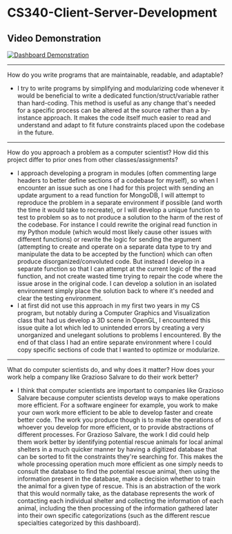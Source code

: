 # CS340-Client-Server-Development
<h2>Video Demonstration</h2>

[![Dashboard Demonstration](https://img.youtube.com/vi/wNS2JfujClQ/0.jpg)](https://www.youtube.com/watch?v=wNS2JfujClQ)

___

How do you write programs that are maintainable, readable, and adaptable?
- I try to write programs by simplifying and modularizing code whenever it would be beneficial to write a dedicated function/struct/variable rather than hard-coding. This method is useful as any change that's needed for a specific process can be altered at the source rather than a by-instance approach. It makes the code itself much easier to read and understand and adapt to fit future constraints placed upon the codebase in the future.
___
How do you approach a problem as a computer scientist? How did this project differ to prior ones from other classes/assignments?
- I approach developing a program in modules (often commenting large headers to better define sections of a codebase for myself), so when I encounter an issue such as one I had for this project with sending an update argument to a read function for MongoDB, I will attempt to reproduce the problem in a separate environment if possible (and worth the time it would take to recreate), or I will develop a unique function to test to problem so as to not produce a solution to the harm of the rest of the codebase. For instance I could rewrite the original read function in my Python module (which would most likely cause other issues with different functions) or rewrite the logic for sending the argument (attempting to create and operate on a separate data type to try and manipulate the data to be accepted by the function) which can often produce disorganized/convoluted code. But instead I develop in a separate function so that I can attempt at the current logic of the read function, and not create wasted time trying to repair the code where the issue arose in the original code. I can develop a solution in an isolated environment simply place the solution back to where it's needed and clear the testing environment.
- I at first did not use this approach in my first two years in my CS program, but notably during a Computer Graphics and Visualization class that had us develop a 3D scene in OpenGL, I encountered this issue quite a lot which led to unintended errors by creating a very unorganized and unelegant solutions to problems I encountered. By the end of that class I had an entire separate environment where I could copy specific sections of code that I wanted to optimize or modularize.
___
What do computer scientists do, and why does it matter? How does your work help a company like Grazioso Salvare to do their work better?
- I think that computer scientists are important to companies like Grazioso Salvare because computer scientists develop ways to make operations more efficient. For a software engineer for example, you work to make your own work more efficient to be able to develop faster and create better code. The work you produce though is to make the operations of whoever you develop for more efficient, or to provide abstractions of different processes. For Grazioso Salvare, the work I did could help them work better by identifying potential rescue animals for local animal shelters in a much quicker manner by having a digitized database that can be sorted to fit the constraints they're searching for. This makes the whole processing operation much more efficient as one simply needs to consult the database to find the potential rescue animal, then using the information present in the database, make a decision whether to train the animal for a given type of rescue. This is an abstraction of the work that this would normally take, as the database represents the work of contacting each individual shelter and collecting the information of each animal, including the then processing of the information gathered later into their own specific categorizations (such as the different rescue specialties categorized by this dashboard).
